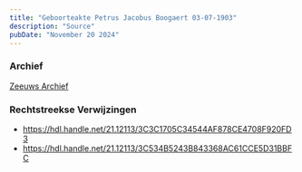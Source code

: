 ```yaml
---
title: "Geboorteakte Petrus Jacobus Boogaert 03-07-1903"
description: "Source"
pubDate: "November 20 2024"
---
```


### Archief
[Zeeuws Archief](https://www.zeeuwsarchief.nl/)

### Rechtstreekse Verwijzingen
- https://hdl.handle.net/21.12113/3C3C1705C34544AF878CE4708F920FD3
- https://hdl.handle.net/21.12113/3C534B5243B843368AC61CCE5D31BBFC
